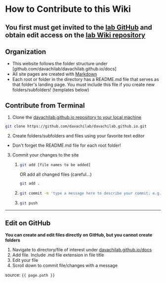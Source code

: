 # How to Contribute to this Wiki


You first must get invited to the [lab GitHub](https://github.com/davachilab/) and obtain edit access on the [lab Wiki repository](https://github.com/davachilab/davachilab.github.io)
---


## Organization
* This website follows the folder structure under [github.com/davachilab/davachilab.github.io/docs]
* All site pages are created with [Markdown](https://www.markdownguide.org/cheat-sheet/)
* Each root or folder in the directory has a README.md file that serves as that folder's landing page. You must include this file if you create new folders/subfolders! (templates below)


## Contribute from Terminal
1. Clone the [davachilab.github.io repository to your local machine](https://github.com/davachilab/davachilab.github.io)
```bash
git clone https://github.com/davachilab/davachilab.github.io.git
```
2. Create folders/subfolders and files using your favorite text editor
*  Don't forget the README.md file for each root folder!
3. Commit your changes to the site
   1. ```bash
      git add [file names to be added]
      ```
      OR add all changed files (careful...)
      ```bash
      git add .
      ```
   2. ```bash
      git commit -m 'type a message here to describe your commit; e.g. updated image stimuli'
      ```
   3. ```bash
      git push
      ```


---
## Edit on GitHub
**You can create and edit files directly on GitHub, but you cannot create folders**
1. Navigate to directory/file of interest under [davachilab.github.io/docs](https://github.com/davachilab/davachilab.github.io/tree/master/docs)
2. Add file. Include .md file extension in file title
3. Edit your file
4. Scroll down to commit file/changes with a message

source: `{{ page.path }}`
